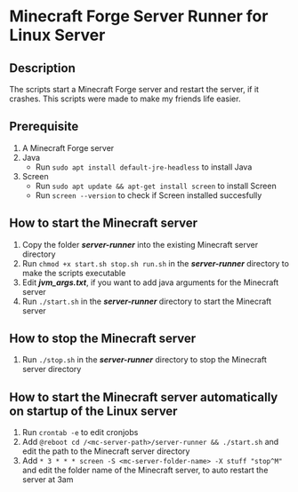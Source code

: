 # Minecraft Forge Server Runner for Linux Server

## Description
The scripts start a Minecraft Forge server and restart the server, if it crashes. This scripts were made to make my friends life easier.

## Prerequisite
1. A Minecraft Forge server
2. Java 
    - Run `sudo apt install default-jre-headless` to install Java
3. Screen
    - Run `sudo apt update && apt-get install screen` to install Screen
    - Run `screen --version` to check if Screen installed succesfully

## How to start the Minecraft server
1. Copy the folder ***server-runner*** into the existing Minecraft server directory
2. Run `chmod +x start.sh stop.sh run.sh` in the ***server-runner*** directory to make the scripts executable
3. Edit ***jvm_args.txt***, if you want to add java arguments for the Minecraft server
4. Run `./start.sh` in the ***server-runner*** directory to start the Minecraft server

## How to stop the Minecraft server
1. Run `./stop.sh` in the ***server-runner*** directory to stop the Minecraft server directory

## How to start the Minecraft server automatically on startup of the Linux server
1. Run `crontab -e` to edit cronjobs
2. Add `@reboot cd /<mc-server-path>/server-runner && ./start.sh` and edit the path to the Minecraft server directory
3. Add `* 3 * * * screen -S <mc-server-folder-name> -X stuff "stop^M"`  and edit the folder name of the Minecraft server, to auto restart the server at 3am
